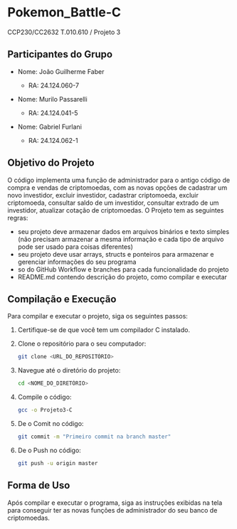 # Pokemon_Battle-C
CCP230/CC2632 T.010.610 / Projeto 3
## Participantes do Grupo

- Nome: João Guilherme Faber
  - RA: 24.124.060-7

- Nome: Murilo Passarelli 
  - RA: 24.124.041-5

- Nome: Gabriel Furlani 
  - RA: 24.124.062-1


## Objetivo do Projeto

O código implementa uma função de administrador para o antigo código de compra e vendas de criptomoedas, com as novas opções de cadastrar um novo investidor, excluir investidor, cadastrar criptomoeda, excluir criptomoeda, consultar saldo de um investidor, consultar extrado de um investidor, atualizar cotação de criptomoedas.
O Projeto tem as seguintes regras:
- seu projeto deve armazenar dados em arquivos binários e texto simples (não precisam armazenar a mesma informação e cada tipo de arquivo pode ser usado para coisas diferentes)
- seu projeto deve usar arrays, structs e ponteiros para armazenar e gerenciar informações do seu programa
- so do GitHub Workflow e branches para cada funcionalidade do projeto
- README.md contendo descrição do projeto, como compilar e executar
## Compilação e Execução

Para compilar e executar o projeto, siga os seguintes passos:

1. Certifique-se de que você tem um compilador C instalado.
2. Clone o repositório para o seu computador:

    ```sh
    git clone <URL_DO_REPOSITÓRIO>
    ```
   
3. Navegue até o diretório do projeto:

    ```sh
    cd <NOME_DO_DIRETÓRIO>
    ```

4. Compile o código:

    ```sh
    gcc -o Projeto3-C
    ```
5. De o Comit no código:

   ```sh
   git commit -m "Primeiro commit na branch master"
   ```
7. De o Push no código:

    ```sh
    git push -u origin master
    ```

## Forma de Uso

Após compilar e executar o programa, siga as instruções exibidas na tela para conseguir ter as novas funções de administrador do seu banco de criptomoedas.
